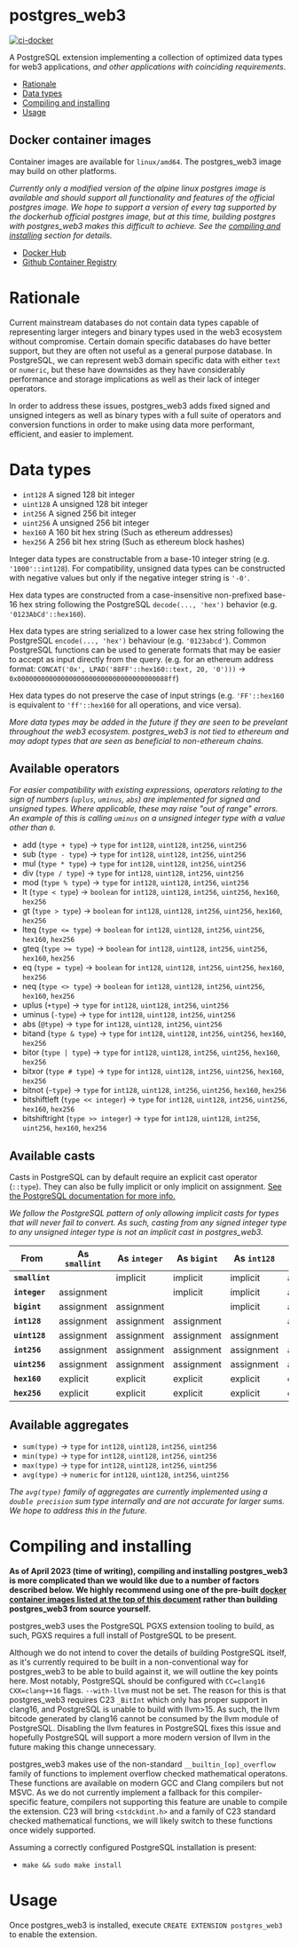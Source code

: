 # postgres_web3

[![ci-docker](https://github.com/Yen/postgres_web3/actions/workflows/ci-docker.yml/badge.svg)](https://github.com/Yen/postgres_web3/actions/workflows/ci-docker.yml)

A PostgreSQL extension implementing a collection of optimized data types for web3 applications, _and other applications with coinciding requirements_.

- [Rationale](#rationale)
- [Data types](#data-types)
- [Compiling and installing](#compiling-and-installing)
- [Usage](#usage)

## Docker container images

Container images are available for `linux/amd64`. The postgres_web3 image may build on other platforms.

_Currently only a modified version of the alpine linux postgres image is available and should support all functionality and features of the official postgres image. We hope to support a version of every tag supported by the dockerhub official postgres image, but at this time, building postgres with postgres_web3 makes this difficult to achieve. See the [compiling and installing](#compiling-and-installing) section for details._

- [Docker Hub](https://hub.docker.com/r/georgebott/postgres_web3)
- [Github Container Registry](https://ghcr.io/yen/postgres_web3)

# Rationale

Current mainstream databases do not contain data types capable of representing larger integers and binary types used in the web3 ecosystem without compromise. Certain domain specific databases do have better support, but they are often not useful as a general purpose database. In PostgreSQL, we can represent web3 domain specific data with either `text` or `numeric`, but these have downsides as they have considerably performance and storage implications as well as their lack of integer operators.

In order to address these issues, postgres_web3 adds fixed signed and unsigned integers as well as binary types with a full suite of operators and conversion functions in order to make using data more performant, efficient, and easier to implement.

# Data types

- `int128` A signed 128 bit integer
- `uint128` A unsigned 128 bit integer
- `int256` A signed 256 bit integer
- `uint256` A unsigned 256 bit integer
- `hex160` A 160 bit hex string (Such as ethereum addresses)
- `hex256` A 256 bit hex string (Such as ethereum block hashes)

Integer data types are constructable from a base-10 integer string (e.g. `'1000'::int128`). For compatibility, unsigned data types can be constructed with negative values but only if the negative integer string is `'-0'`.

Hex data types are constructed from a case-insensitive non-prefixed base-16 hex string following the PostgreSQL `decode(..., 'hex')` behavior (e.g. `'0123AbCd'::hex160`).

Hex data types are string serialized to a lower case hex string following the PostgreSQL `encode(..., 'hex')` behaviour (e.g. `'0123abcd'`). Common PostgreSQL functions can be used to generate formats that may be easier to accept as input directly from the query. (e.g. for an ethereum address format: `CONCAT('0x', LPAD('88FF'::hex160::text, 20, '0')))` -> `0x00000000000000000000000000000000000088ff`)

Hex data types do not preserve the case of input strings (e.g. `'FF'::hex160` is equivalent to `'ff'::hex160` for all operations, and vice versa).

_More data types may be added in the future if they are seen to be prevelant throughout the web3 ecosystem. postgres_web3 is not tied to ethereum and may adopt types that are seen as beneficial to non-ethereum chains._

## Available operators

_For easier compatibility with existing expressions, operators relating to the sign of numbers (`uplus`, `uminus`, `abs`) are implemented for signed and unsigned types. Where applicable, these may raise "out of range" errors. An example of this is calling `uminus` on a unsigned integer type with a value other than `0`._

- add (`type + type`) -> `type` for `int128`, `uint128`, `int256`, `uint256`
- sub (`type - type`) -> `type` for `int128`, `uint128`, `int256`, `uint256`
- mul (`type * type`) -> `type` for `int128`, `uint128`, `int256`, `uint256`
- div (`type / type`) -> `type` for `int128`, `uint128`, `int256`, `uint256`
- mod (`type % type`) -> `type` for `int128`, `uint128`, `int256`, `uint256`
- lt (`type < type`) -> `boolean` for `int128`, `uint128`, `int256`, `uint256`, `hex160`, `hex256`
- gt (`type > type`) -> `boolean` for `int128`, `uint128`, `int256`, `uint256`, `hex160`, `hex256`
- lteq (`type <= type`) -> `boolean` for `int128`, `uint128`, `int256`, `uint256`, `hex160`, `hex256`
- gteq (`type >= type`) -> `boolean` for `int128`, `uint128`, `int256`, `uint256`, `hex160`, `hex256`
- eq (`type = type`) -> `boolean` for `int128`, `uint128`, `int256`, `uint256`, `hex160`, `hex256`
- neq (`type <> type`) -> `boolean` for `int128`, `uint128`, `int256`, `uint256`, `hex160`, `hex256`
- uplus (`+type`) -> `type` for `int128`, `uint128`, `int256`, `uint256`
- uminus (`-type`) -> `type` for `int128`, `uint128`, `int256`, `uint256`
- abs (`@type`) -> `type` for `int128`, `uint128`, `int256`, `uint256`
- bitand (`type & type`) -> `type` for `int128`, `uint128`, `int256`, `uint256`, `hex160`, `hex256`
- bitor (`type | type`) -> `type` for `int128`, `uint128`, `int256`, `uint256`, `hex160`, `hex256`
- bitxor (`type # type`) -> `type` for `int128`, `uint128`, `int256`, `uint256`, `hex160`, `hex256`
- bitnot (`~type`) -> `type` for `int128`, `uint128`, `int256`, `uint256`, `hex160`, `hex256`
- bitshiftleft (`type << integer`) -> `type` for `int128`, `uint128`, `int256`, `uint256`, `hex160`, `hex256`
- bitshiftright (`type >> integer`) -> `type` for `int128`, `uint128`, `int256`, `uint256`, `hex160`, `hex256`

## Available casts

Casts in PostgreSQL can by default require an explicit cast operator (`::type`). They can also be fully implicit or only implicit on assignment. [See the PostgreSQL documentation for more info.](https://www.postgresql.org/docs/15/sql-createcast.html)

_We follow the PostgreSQL pattern of only allowing implicit casts for types that will never fail to convert. As such, casting from any signed integer type to any unsigned integer type is not an implicit cast in postgres_web3._

|From          |As `smallint`|As `integer`|As `bigint`|As `int128`|As `uint128`|As `int256`|As `uint256`|As `hex160`|As `hex256`|
|---           |---          |---         |---        |---        |---         |---        |---         |---        |---        |
|**`smallint`**|             |implicit    |implicit   |implicit   |assignment  |implicit   |assignment  |explicit   |explicit   |
|**`integer`** |assignment   |            |implicit   |implicit   |assignment  |implicit   |assignment  |explicit   |explicit   |
|**`bigint`**  |assignment   |assignment  |           |implicit   |assignment  |implicit   |assignment  |explicit   |explicit   |
|**`int128`**  |assignment   |assignment  |assignment |           |assignment  |implicit   |assignment  |explicit   |explicit   |
|**`uint128`** |assignment   |assignment  |assignment |assignment |            |assignment |implicit    |explicit   |explicit   |
|**`int256`**  |assignment   |assignment  |assignment |assignment |assignment  |           |assignment  |explicit   |explicit   |
|**`uint256`** |assignment   |assignment  |assignment |assignment |assignment  |assignment |            |explicit   |explicit   |
|**`hex160`**  |explicit     |explicit    |explicit   |explicit   |explicit    |explicit   |explicit    |           |implicit   |
|**`hex256`**  |explicit     |explicit    |explicit   |explicit   |explicit    |explicit   |explicit    |assignment |           |

## Available aggregates

- `sum(type)` -> `type` for `int128`, `uint128`, `int256`, `uint256`
- `min(type)` -> `type` for `int128`, `uint128`, `int256`, `uint256`
- `max(type)` -> `type` for `int128`, `uint128`, `int256`, `uint256`
- `avg(type)` -> `numeric` for `int128`, `uint128`, `int256`, `uint256`

_The `avg(type)` family of aggregates are currently implemented using a `double precision` sum type internally and are not accurate for larger sums. We hope to address this in the future._

# Compiling and installing

**As of April 2023 (time of writing), compiling and installing postgres_web3 is more complicated than we would like due to a number of factors described below. We highly recommend using one of the pre-built [docker container images listed at the top of this document](#docker-container-images) rather than building postgres_web3 from source yourself.**

postgres_web3 uses the PostgreSQL PGXS extension tooling to build, as such, PGXS requires a full install of PostgreSQL to be present.

Although we do not intend to cover the details of building PostgreSQL itself, as it's currently required to be built in a non-conventional way for postgres_web3 to be able to build against it, we will outline the key points here. Most notably, PostgreSQL should be configured with `CC=clang16` `CXX=clang++16` flags. `--with-llvm` must not be set. The reason for this is that postgres_web3 requires C23 `_BitInt` which only has proper support in clang16, and PostgreSQL is unable to build with llvm>15. As such, the llvm bitcode generated by clang16 cannot be consumed by the llvm module of PostgreSQL. Disabling the llvm features in PostgreSQL fixes this issue and hopefully PostgreSQL will support a more modern version of llvm in the future making this change unnecessary.

postgres_web3 makes use of the non-standard `__builtin_[op]_overflow` family of functions to implement overflow checked mathematical operatons. These functions are available on modern GCC and Clang compilers but not MSVC. As we do not currently implement a fallback for this compiler-specific feature, compilers not supporting this feature are unable to compile the extension. C23 will bring `<stdckdint.h>` and a family of C23 standard checked mathematical functions, we will likely switch to these functions once widely supported.

Assuming a correctly configured PostgreSQL installation is present:

- `make && sudo make install`

# Usage

Once postgres_web3 is installed, execute `CREATE EXTENSION postgres_web3` to enable the extension.
